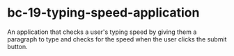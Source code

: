 # bc-19-typing-speed-application
An application that checks a user's typing speed by giving them a paragraph to type and checks for the speed when the user clicks the submit button.
